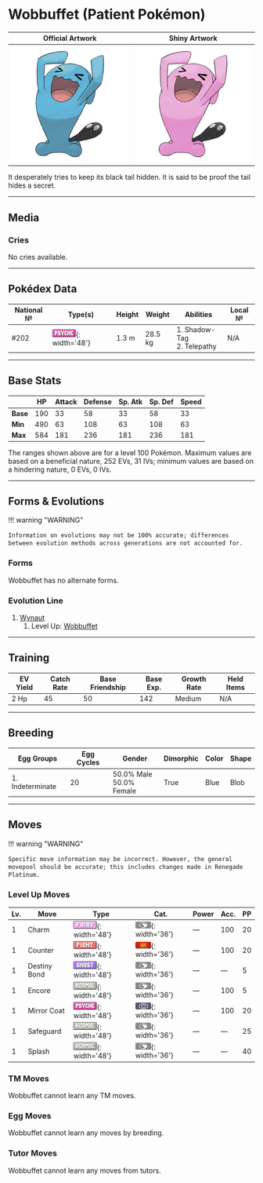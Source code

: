 # Wobbuffet (Patient Pokémon)

| Official Artwork | Shiny Artwork |
| --- | --- |
| ![Official Artwork](../assets/sprites/wobbuffet/official.png) | ![Shiny Artwork](../assets/sprites/wobbuffet/official_shiny.png) |

It desperately tries to keep its black tail hidden. It is said to be proof the tail hides a secret.

---

## Media

### Cries

No cries available.

---

## Pokédex Data

| National № | Type(s) | Height | Weight | Abilities | Local № |
|------------|---------|--------|--------|-----------|---------|
| #202 | ![psychic](../assets/types/psychic.png){: width='48'} | 1.3 m | 28.5 kg | 1. Shadow-Tag<br>2. Telepathy | N/A |

---

## Base Stats
|   | HP | Attack | Defense | Sp. Atk | Sp. Def | Speed |
|---|----|--------|---------|---------|---------|-------|
| **Base** | 190 | 33 | 58 | 33 | 58 | 33 |
| **Min** | 490 | 63 | 108 | 63 | 108 | 63 |
| **Max** | 584 | 181 | 236 | 181 | 236 | 181 |

The ranges shown above are for a level 100 Pokémon. Maximum values are based on a beneficial nature, 252 EVs, 31 IVs; minimum values are based on a hindering nature, 0 EVs, 0 IVs.

---

## Forms & Evolutions

!!! warning "WARNING"

    Information on evolutions may not be 100% accurate; differences between evolution methods across generations are not accounted for.

### Forms

Wobbuffet has no alternate forms.

### Evolution Line

1. [Wynaut](wynaut.md/)
    1. Level Up: [Wobbuffet](wobbuffet.md/)




---

## Training

| EV Yield | Catch Rate | Base Friendship | Base Exp. | Growth Rate | Held Items |
|----------|------------|-----------------|-----------|-------------|------------|
| 2 Hp | 45 | 50 | 142 | Medium | N/A |

---

## Breeding

| Egg Groups | Egg Cycles | Gender | Dimorphic | Color | Shape |
|------------|------------|--------|-----------|-------|-------|
| 1. Indeterminate | 20 | 50.0% Male<br>50.0% Female | True | Blue | Blob |

---

## Moves

!!! warning "WARNING"

    Specific move information may be incorrect. However, the general movepool should be accurate; this includes changes made in Renegade Platinum.

### Level Up Moves

| Lv. | Move | Type | Cat. | Power | Acc. | PP |
| --- | --- | --- | --- | --- | --- | --- |
| 1 | Charm | ![fairy](../assets/types/fairy.png){: width='48'} | ![status](../assets/move_category/status.png){: width='36'} | — | 100 | 20 |
| 1 | Counter | ![fighting](../assets/types/fighting.png){: width='48'} | ![physical](../assets/move_category/physical.png){: width='36'} | — | 100 | 20 |
| 1 | Destiny Bond | ![ghost](../assets/types/ghost.png){: width='48'} | ![status](../assets/move_category/status.png){: width='36'} | — | — | 5 |
| 1 | Encore | ![normal](../assets/types/normal.png){: width='48'} | ![status](../assets/move_category/status.png){: width='36'} | — | 100 | 5 |
| 1 | Mirror Coat | ![psychic](../assets/types/psychic.png){: width='48'} | ![special](../assets/move_category/special.png){: width='36'} | — | 100 | 20 |
| 1 | Safeguard | ![normal](../assets/types/normal.png){: width='48'} | ![status](../assets/move_category/status.png){: width='36'} | — | — | 25 |
| 1 | Splash | ![normal](../assets/types/normal.png){: width='48'} | ![status](../assets/move_category/status.png){: width='36'} | — | — | 40 |

### TM Moves

Wobbuffet cannot learn any TM moves.
### Egg Moves

Wobbuffet cannot learn any moves by breeding.
### Tutor Moves

Wobbuffet cannot learn any moves from tutors.
